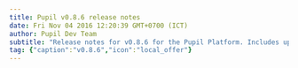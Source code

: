 ```yaml
--- 
title: Pupil v0.8.6 release notes
date: Fri Nov 04 2016 12:20:39 GMT+0700 (ICT) 
author: Pupil Dev Team 
subtitle: "Release notes for v0.8.6 for the Pupil Platform. Includes updates for improved surface tracker performance and interface, UI improvements, and more..." 
tag: {"caption":"v0.8.6","icon":"local_offer"} 
---
```


<script src="//cdn.rawgit.com/showdownjs/showdown/1.3.0/dist/showdown.min.js"></script>
<script type="text/javascript">
document.addEventListener("DOMContentLoaded", function(event) { 
  $(document).ready(function() {
    $.ajax({
      type: 'GET',
      url: "https://api.github.com/repos/pupil-labs/pupil/releases/tags/v0.8.6",
      dataType: "jsonp",
      success: function(data, textStatus,jaXHR){
        var converter = new showdown.Converter();
        var text = data.data.body;
        var html = converter.makeHtml(text);
        html += '<a href="https://github.com/pupil-labs/pupil/releases/tag/v0.8.6">Download v0.8.6</a>'  
        $('section[class~="content"]').html(html);
      }
    });
  });
});
</script>